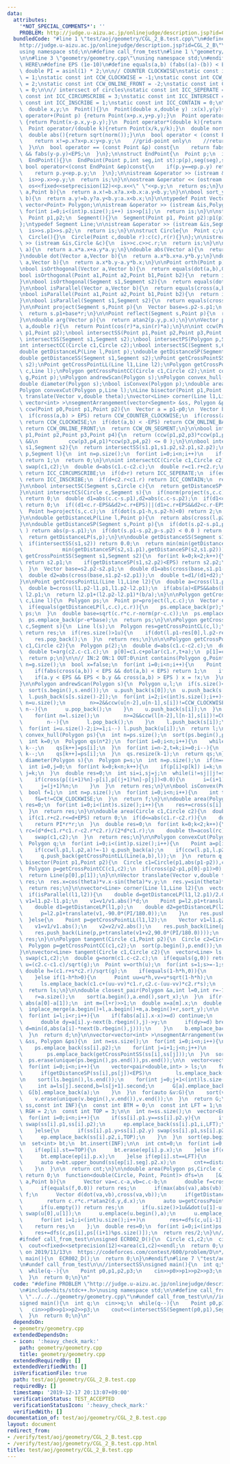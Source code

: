 ```yaml
---
data:
  attributes:
    '*NOT_SPECIAL_COMMENTS*': ''
    PROBLEM: http://judge.u-aizu.ac.jp/onlinejudge/description.jsp?id=CGL_2_B
  bundledCode: "#line 1 \"test/aoj/geometry/CGL_2_B.test.cpp\"\n#define PROBLEM \"\
    http://judge.u-aizu.ac.jp/onlinejudge/description.jsp?id=CGL_2_B\"\n#include<bits/stdc++.h>\n\
    using namespace std;\n\n#define call_from_test\n#line 1 \"geometry/geometry.cpp\"\
    \n\n#line 3 \"geometry/geometry.cpp\"\nusing namespace std;\n#endif\n//BEGIN CUT\
    \ HERE\n#define EPS (1e-10)\n#define equals(a,b) (fabs((a)-(b)) < EPS)\nconst\
    \ double PI = asinl(1) * 2;\n\n// COUNTER CLOCKWISE\nstatic const int CCW_COUNTER_CLOCKWISE\
    \ = 1;\nstatic const int CCW_CLOCKWISE = -1;\nstatic const int CCW_ONLINE_BACK\
    \ = 2;\nstatic const int CCW_ONLINE_FRONT = -2;\nstatic const int CCW_ON_SEGMENT\
    \ = 0;\n\n// intercsect of circles\nstatic const int ICC_SEPERATE = 4;\nstatic\
    \ const int ICC_CIRCUMSCRIBE = 3;\nstatic const int ICC_INTERSECT = 2;\nstatic\
    \ const int ICC_INSCRIBE = 1;\nstatic const int ICC_CONTAIN = 0;\n\nstruct Point{\n\
    \  double x,y;\n  Point(){}\n  Point(double x,double y) :x(x),y(y){}\n  Point\
    \ operator+(Point p) {return Point(x+p.x,y+p.y);}\n  Point operator-(Point p)\
    \ {return Point(x-p.x,y-p.y);}\n  Point operator*(double k){return Point(x*k,y*k);}\n\
    \  Point operator/(double k){return Point(x/k,y/k);}\n  double norm(){return x*x+y*y;}\n\
    \  double abs(){return sqrt(norm());}\n\n  bool operator < (const Point &p) const{\n\
    \    return x!=p.x?x<p.x:y<p.y;\n    //grid-point only\n    //return !equals(x,p.x)?x<p.x:!equals(y,p.y)?y<p.y:0;\n\
    \  }\n\n  bool operator == (const Point &p) const{\n    return fabs(x-p.x)<EPS\
    \ && fabs(y-p.y)<EPS;\n  }\n};\n\nstruct EndPoint{\n  Point p;\n  int seg,st;\n\
    \  EndPoint(){}\n  EndPoint(Point p,int seg,int st):p(p),seg(seg),st(st){}\n \
    \ bool operator<(const EndPoint &ep)const{\n    if(p.y==ep.p.y) return st<ep.st;\n\
    \    return p.y<ep.p.y;\n  }\n};\n\nistream &operator >> (istream &is,Point &p){\n\
    \  is>>p.x>>p.y;\n  return is;\n}\n\nostream &operator << (ostream &os,Point p){\n\
    \  os<<fixed<<setprecision(12)<<p.x<<\" \"<<p.y;\n  return os;\n}\n\nbool sort_x(Point\
    \ a,Point b){\n  return a.x!=b.x?a.x<b.x:a.y<b.y;\n}\n\nbool sort_y(Point a,Point\
    \ b){\n  return a.y!=b.y?a.y<b.y:a.x<b.x;\n}\n\ntypedef Point Vector;\ntypedef\
    \ vector<Point> Polygon;\n\nistream &operator >> (istream &is,Polygon &p){\n \
    \ for(int i=0;i<(int)p.size();i++) is>>p[i];\n  return is;\n}\n\nstruct Segment{\n\
    \  Point p1,p2;\n  Segment(){}\n  Segment(Point p1, Point p2):p1(p1),p2(p2){}\n\
    };\ntypedef Segment Line;\n\nistream &operator >> (istream &is,Segment &s){\n\
    \  is>>s.p1>>s.p2;\n  return is;\n}\n\nstruct Circle{\n  Point c;\n  double r;\n\
    \  Circle(){}\n  Circle(Point c,double r):c(c),r(r){}\n};\n\nistream &operator\
    \ >> (istream &is,Circle &c){\n  is>>c.c>>c.r;\n  return is;\n}\n\ndouble norm(Vector\
    \ a){\n  return a.x*a.x+a.y*a.y;\n}\ndouble abs(Vector a){\n  return sqrt(norm(a));\n\
    }\ndouble dot(Vector a,Vector b){\n  return a.x*b.x+a.y*b.y;\n}\ndouble cross(Vector\
    \ a,Vector b){\n  return a.x*b.y-a.y*b.x;\n}\n\nPoint orth(Point p){return Point(-p.y,p.x);}\n\
    \nbool isOrthogonal(Vector a,Vector b){\n  return equals(dot(a,b),0.0);\n}\n\n\
    bool isOrthogonal(Point a1,Point a2,Point b1,Point b2){\n  return isOrthogonal(a1-a2,b1-b2);\n\
    }\n\nbool isOrthogonal(Segment s1,Segment s2){\n  return equals(dot(s1.p2-s1.p1,s2.p2-s2.p1),0.0);\n\
    }\n\nbool isParallel(Vector a,Vector b){\n  return equals(cross(a,b),0.0);\n}\n\
    \nbool isParallel(Point a1,Point a2,Point b1,Point b2){\n  return isParallel(a1-a2,b1-b2);\n\
    }\n\nbool isParallel(Segment s1,Segment s2){\n  return equals(cross(s1.p2-s1.p1,s2.p2-s2.p1),0.0);\n\
    }\n\nPoint project(Segment s,Point p){\n  Vector base=s.p2-s.p1;\n  double r=dot(p-s.p1,base)/norm(base);\n\
    \  return s.p1+base*r;\n}\n\nPoint reflect(Segment s,Point p){\n  return p+(project(s,p)-p)*2.0;\n\
    }\n\ndouble arg(Vector p){\n  return atan2(p.y,p.x);\n}\n\nVector polar(double\
    \ a,double r){\n  return Point(cos(r)*a,sin(r)*a);\n}\n\nint ccw(Point p0,Point\
    \ p1,Point p2);\nbool intersectSS(Point p1,Point p2,Point p3,Point p4);\nbool\
    \ intersectSS(Segment s1,Segment s2);\nbool intersectPS(Polygon p,Segment l);\n\
    int intersectCC(Circle c1,Circle c2);\nbool intersectSC(Segment s,Circle c);\n\
    double getDistanceLP(Line l,Point p);\ndouble getDistanceSP(Segment s,Point p);\n\
    double getDistanceSS(Segment s1,Segment s2);\nPoint getCrossPointSS(Segment s1,Segment\
    \ s2);\nPoint getCrossPointLL(Line l1,Line l2);\nPolygon getCrossPointCL(Circle\
    \ c,Line l);\nPolygon getCrossPointCC(Circle c1,Circle c2);\nint contains(Polygon\
    \ g,Point p);\nPolygon andrewScan(Polygon s);\nPolygon convex_hull(Polygon ps);\n\
    double diameter(Polygon s);\nbool isConvex(Polygon p);\ndouble area(Polygon s);\n\
    Polygon convexCut(Polygon p,Line l);\nLine bisector(Point p1,Point p2);\nVector\
    \ translate(Vector v,double theta);\nvector<Line> corner(Line l1,Line l2);\nvector<\
    \ vector<int> >\nsegmentArrangement(vector<Segment> &ss, Polygon &ps);\n\nint\
    \ ccw(Point p0,Point p1,Point p2){\n  Vector a = p1-p0;\n  Vector b = p2-p0;\n\
    \  if(cross(a,b) > EPS) return CCW_COUNTER_CLOCKWISE;\n  if(cross(a,b) < -EPS)\
    \ return CCW_CLOCKWISE;\n  if(dot(a,b) < -EPS) return CCW_ONLINE_BACK;\n  if(a.norm()<b.norm())\
    \ return CCW_ONLINE_FRONT;\n  return CCW_ON_SEGMENT;\n}\n\nbool intersectSS(Point\
    \ p1,Point p2,Point p3,Point p4){\n  return (ccw(p1,p2,p3)*ccw(p1,p2,p4) <= 0\
    \ &&\n          ccw(p3,p4,p1)*ccw(p3,p4,p2) <= 0 );\n}\n\nbool intersectSS(Segment\
    \ s1,Segment s2){\n  return intersectSS(s1.p1,s1.p2,s2.p1,s2.p2);\n}\n\nbool intersectPS(Polygon\
    \ p,Segment l){\n  int n=p.size();\n  for(int i=0;i<n;i++)\n    if(intersectSS(Segment(p[i],p[(i+1)%n]),l))\
    \ return 1;\n  return 0;\n}\n\nint intersectCC(Circle c1,Circle c2){\n  if(c1.r<c2.r)\
    \ swap(c1,c2);\n  double d=abs(c1.c-c2.c);\n  double r=c1.r+c2.r;\n  if(equals(d,r))\
    \ return ICC_CIRCUMSCRIBE;\n  if(d>r) return ICC_SEPERATE;\n  if(equals(d+c2.r,c1.r))\
    \ return ICC_INSCRIBE;\n  if(d+c2.r<c1.r) return ICC_CONTAIN;\n  return ICC_INTERSECT;\n\
    }\n\nbool intersectSC(Segment s,Circle c){\n  return getDistanceSP(s,c.c)<=c.r;\n\
    }\n\nint intersectCS(Circle c,Segment s){\n  if(norm(project(s,c.c)-c.c)-c.r*c.r>EPS)\
    \ return 0;\n  double d1=abs(c.c-s.p1),d2=abs(c.c-s.p2);\n  if(d1<c.r+EPS&&d2<c.r+EPS)\
    \ return 0;\n  if((d1<c.r-EPS&&d2>c.r+EPS)||(d1>c.r+EPS&&d2<c.r-EPS)) return 1;\n\
    \  Point h=project(s,c.c);\n  if(dot(s.p1-h,s.p2-h)<0) return 2;\n  return 0;\n\
    }\n\ndouble getDistanceLP(Line l,Point p){\n  return abs(cross(l.p2-l.p1,p-l.p1)/abs(l.p2-l.p1));\n\
    }\n\ndouble getDistanceSP(Segment s,Point p){\n  if(dot(s.p2-s.p1,p-s.p1) < 0.0\
    \ ) return abs(p-s.p1);\n  if(dot(s.p1-s.p2,p-s.p2) < 0.0 ) return abs(p-s.p2);\n\
    \  return getDistanceLP(s,p);\n}\n\ndouble getDistanceSS(Segment s1,Segment s2){\n\
    \  if(intersectSS(s1,s2)) return 0.0;\n  return min(min(getDistanceSP(s1,s2.p1),getDistanceSP(s1,s2.p2)),\n\
    \             min(getDistanceSP(s2,s1.p1),getDistanceSP(s2,s1.p2)));\n}\n\nPoint\
    \ getCrossPointSS(Segment s1,Segment s2){\n  for(int k=0;k<2;k++){\n    if(getDistanceSP(s1,s2.p1)<EPS)\
    \ return s2.p1;\n    if(getDistanceSP(s1,s2.p2)<EPS) return s2.p2;\n    swap(s1,s2);\n\
    \  }\n  Vector base=s2.p2-s2.p1;\n  double d1=abs(cross(base,s1.p1-s2.p1));\n\
    \  double d2=abs(cross(base,s1.p2-s2.p1));\n  double t=d1/(d1+d2);\n  return s1.p1+(s1.p2-s1.p1)*t;\n\
    }\n\nPoint getCrossPointLL(Line l1,Line l2){\n  double a=cross(l1.p2-l1.p1,l2.p2-l2.p1);\n\
    \  double b=cross(l1.p2-l1.p1,l1.p2-l2.p1);\n  if(abs(a)<EPS&&abs(b)<EPS) return\
    \ l2.p1;\n  return l2.p1+(l2.p2-l2.p1)*(b/a);\n}\n\nPolygon getCrossPointCL(Circle\
    \ c,Line l){\n  Polygon ps;\n  Point pr=project(l,c.c);\n  Vector e=(l.p2-l.p1)/abs(l.p2-l.p1);\n\
    \  if(equals(getDistanceLP(l,c.c),c.r)){\n    ps.emplace_back(pr);\n    return\
    \ ps;\n  }\n  double base=sqrt(c.r*c.r-norm(pr-c.c));\n  ps.emplace_back(pr+e*base);\n\
    \  ps.emplace_back(pr-e*base);\n  return ps;\n}\n\nPolygon getCrossPointCS(Circle\
    \ c,Segment s){\n  Line l(s);\n  Polygon res=getCrossPointCL(c,l);\n  if(intersectCS(c,s)==2)\
    \ return res;\n  if(res.size()>1u){\n    if(dot(l.p1-res[0],l.p2-res[0])>0) swap(res[0],res[1]);\n\
    \    res.pop_back();\n  }\n  return res;\n}\n\n\nPolygon getCrossPointCC(Circle\
    \ c1,Circle c2){\n  Polygon p(2);\n  double d=abs(c1.c-c2.c);\n  double a=acos((c1.r*c1.r+d*d-c2.r*c2.r)/(2*c1.r*d));\n\
    \  double t=arg(c2.c-c1.c);\n  p[0]=c1.c+polar(c1.r,t+a);\n  p[1]=c1.c+polar(c1.r,t-a);\n\
    \  return p;\n}\n\n// IN:2 ON:1 OUT:0\nint contains(Polygon g,Point p){\n  int\
    \ n=g.size();\n  bool x=false;\n  for(int i=0;i<n;i++){\n    Point a=g[i]-p,b=g[(i+1)%n]-p;\n\
    \    if(fabs(cross(a,b)) < EPS && dot(a,b) < EPS) return 1;\n    if(a.y>b.y) swap(a,b);\n\
    \    if(a.y < EPS && EPS < b.y && cross(a,b) > EPS ) x = !x;\n  }\n  return (x?2:0);\n\
    }\n\nPolygon andrewScan(Polygon s){\n  Polygon u,l;\n  if(s.size()<3) return s;\n\
    \  sort(s.begin(),s.end());\n  u.push_back(s[0]);\n  u.push_back(s[1]);\n  l.push_back(s[s.size()-1]);\n\
    \  l.push_back(s[s.size()-2]);\n  for(int i=2;i<(int)s.size();i++){\n    for(int\
    \ n=u.size();\n        n>=2&&ccw(u[n-2],u[n-1],s[i])!=CCW_CLOCKWISE;\n       \
    \ n--){\n      u.pop_back();\n    }\n    u.push_back(s[i]);\n  }\n  for(int i=s.size()-3;i>=0;i--){\n\
    \    for(int n=l.size();\n        n>=2&&ccw(l[n-2],l[n-1],s[i])!=CCW_CLOCKWISE;\n\
    \        n--){\n      l.pop_back();\n    }\n    l.push_back(s[i]);\n  }\n  reverse(l.begin(),l.end());\n\
    \  for(int i=u.size()-2;i>=1;i--) l.push_back(u[i]);\n  return l;\n}\n\nPolygon\
    \ convex_hull(Polygon ps){\n  int n=ps.size();\n  sort(ps.begin(),ps.end(),sort_y);\n\
    \  int k=0;\n  Polygon qs(n*2);\n  for(int i=0;i<n;i++){\n    while(k>1&&cross(qs[k-1]-qs[k-2],ps[i]-qs[k-1])<0)\
    \ k--;\n    qs[k++]=ps[i];\n  }\n  for(int i=n-2,t=k;i>=0;i--){\n    while(k>t&&cross(qs[k-1]-qs[k-2],ps[i]-qs[k-1])<0)\
    \ k--;\n    qs[k++]=ps[i];\n  }\n  qs.resize(k-1);\n  return qs;\n}\n\ndouble\
    \ diameter(Polygon s){\n  Polygon p=s;\n  int n=p.size();\n  if(n==2) return abs(p[0]-p[1]);\n\
    \  int i=0,j=0;\n  for(int k=0;k<n;k++){\n    if(p[i]<p[k]) i=k;\n    if(!(p[j]<p[k]))\
    \ j=k;\n  }\n  double res=0;\n  int si=i,sj=j;\n  while(i!=sj||j!=si){\n    res=max(res,abs(p[i]-p[j]));\n\
    \    if(cross(p[(i+1)%n]-p[i],p[(j+1)%n]-p[j])<0.0){\n      i=(i+1)%n;\n    }else{\n\
    \      j=(j+1)%n;\n    }\n  }\n  return res;\n}\n\nbool isConvex(Polygon p){\n\
    \  bool f=1;\n  int n=p.size();\n  for(int i=0;i<n;i++){\n    int t=ccw(p[(i+n-1)%n],p[i],p[(i+1)%n]);\n\
    \    f&=t!=CCW_CLOCKWISE;\n  }\n  return f;\n}\n\ndouble area(Polygon s){\n  double\
    \ res=0;\n  for(int i=0;i<(int)s.size();i++){\n    res+=cross(s[i],s[(i+1)%s.size()])/2.0;\n\
    \  }\n  return res;\n}\n\ndouble area(Circle c1,Circle c2){\n  double d=abs(c1.c-c2.c);\n\
    \  if(c1.r+c2.r<=d+EPS) return 0;\n  if(d<=abs(c1.r-c2.r)){\n    double r=min(c1.r,c2.r);\n\
    \    return PI*r*r;\n  }\n  double res=0;\n  for(int k=0;k<2;k++){\n    double\
    \ rc=(d*d+c1.r*c1.r-c2.r*c2.r)/(2*d*c1.r);\n    double th=acosl(rc)*2;\n    res+=(th-sinl(th))*c1.r*c1.r/2;\n\
    \    swap(c1,c2);\n  }\n  return res;\n}\n\nPolygon convexCut(Polygon p,Line l){\n\
    \  Polygon q;\n  for(int i=0;i<(int)p.size();i++){\n    Point a=p[i],b=p[(i+1)%p.size()];\n\
    \    if(ccw(l.p1,l.p2,a)!=-1) q.push_back(a);\n    if(ccw(l.p1,l.p2,a)*ccw(l.p1,l.p2,b)<0)\n\
    \      q.push_back(getCrossPointLL(Line(a,b),l));\n  }\n  return q;\n}\n\nLine\
    \ bisector(Point p1,Point p2){\n  Circle c1=Circle(p1,abs(p1-p2)),c2=Circle(p2,abs(p1-p2));\n\
    \  Polygon p=getCrossPointCC(c1,c2);\n  if(cross(p2-p1,p[0]-p1)>0) swap(p[0],p[1]);\n\
    \  return Line(p[0],p[1]);\n}\n\nVector translate(Vector v,double theta){\n  Vector\
    \ res;\n  res.x=cos(theta)*v.x-sin(theta)*v.y;\n  res.y=sin(theta)*v.x+cos(theta)*v.y;\n\
    \  return res;\n}\n\nvector<Line> corner(Line l1,Line l2){\n  vector<Line> res;\n\
    \  if(isParallel(l1,l2)){\n    double d=getDistanceLP(l1,l2.p1)/2.0;\n    Vector\
    \ v1=l1.p2-l1.p1;\n    v1=v1/v1.abs()*d;\n    Point p=l2.p1+translate(v1,90.0*(PI/180.0));\n\
    \    double d1=getDistanceLP(l1,p);\n    double d2=getDistanceLP(l2,p);\n    if(abs(d1-d2)>d){\n\
    \      p=l2.p1+translate(v1,-90.0*(PI/180.0));\n    }\n    res.push_back(Line(p,p+v1));\n\
    \  }else{\n    Point p=getCrossPointLL(l1,l2);\n    Vector v1=l1.p2-l1.p1,v2=l2.p2-l2.p1;\n\
    \    v1=v1/v1.abs();\n    v2=v2/v2.abs();\n    res.push_back(Line(p,p+(v1+v2)));\n\
    \    res.push_back(Line(p,p+translate(v1+v2,90.0*(PI/180.0))));\n  }\n  return\
    \ res;\n}\n\nPolygon tangent(Circle c1,Point p2){\n  Circle c2=Circle(p2,sqrt(norm(c1.c-p2)-c1.r*c1.r));\n\
    \  Polygon p=getCrossPointCC(c1,c2);\n  sort(p.begin(),p.end());\n  return p;\n\
    }\n\nvector<Line> tangent(Circle c1,Circle c2){\n  vector<Line> ls;\n  if(c1.r<c2.r)\
    \ swap(c1,c2);\n  double g=norm(c1.c-c2.c);\n  if(equals(g,0)) return ls;\n  Point\
    \ u=(c2.c-c1.c)/sqrt(g);\n  Point v=orth(u);\n  for(int s=1;s>=-1;s-=2){\n   \
    \ double h=(c1.r+s*c2.r)/sqrt(g);\n    if(equals(1-h*h,0)){\n      ls.emplace_back(c1.c+u*c1.r,c1.c+(u+v)*c1.r);\n\
    \    }else if(1-h*h>0){\n      Point uu=u*h,vv=v*sqrt(1-h*h);\n      ls.emplace_back(c1.c+(uu+vv)*c1.r,c2.c-(uu+vv)*c2.r*s);\n\
    \      ls.emplace_back(c1.c+(uu-vv)*c1.r,c2.c-(uu-vv)*c2.r*s);\n    }\n  }\n\n\
    \  return ls;\n}\n\ndouble closest_pair(Polygon &a,int l=0,int r=-1){\n  if(r<0){\n\
    \    r=a.size();\n    sort(a.begin(),a.end(),sort_x);\n  }\n  if(r-l<=1) return\
    \ abs(a[0]-a[1]);\n  int m=(l+r)>>1;\n  double x=a[m].x;\n  double d=min(closest_pair(a,l,m),closest_pair(a,m,r));\n\
    \  inplace_merge(a.begin()+l,a.begin()+m,a.begin()+r,sort_y);\n\n  Polygon b;\n\
    \  for(int i=l;i<r;i++){\n    if(fabs(a[i].x-x)>=d) continue;\n    for(int j=0;j<(int)b.size();j++){\n\
    \      double dy=a[i].y-next(b.rbegin(),j)->y;\n      if(dy>=d) break;\n     \
    \ d=min(d,abs(a[i]-*next(b.rbegin(),j)));\n    }\n    b.emplace_back(a[i]);\n\
    \  }\n  return d;\n}\n\nvector<vector<int> >\nsegmentArrangement(vector<Segment>\
    \ &ss, Polygon &ps){\n  int n=ss.size();\n  for(int i=0;i<n;i++){\n    ps.emplace_back(ss[i].p1);\n\
    \    ps.emplace_back(ss[i].p2);\n    for(int j=i+1;j<n;j++)\n      if(intersectSS(ss[i],ss[j]))\n\
    \        ps.emplace_back(getCrossPointSS(ss[i],ss[j]));\n  }\n  sort(ps.begin(),ps.end());\n\
    \  ps.erase(unique(ps.begin(),ps.end()),ps.end());\n\n  vector<vector<int> > G(ps.size());\n\
    \  for(int i=0;i<n;i++){\n    vector<pair<double,int> > ls;\n    for(int j=0;j<(int)ps.size();j++)\n\
    \      if(getDistanceSP(ss[i],ps[j])<EPS)\n        ls.emplace_back(make_pair(norm(ss[i].p1-ps[j]),j));\n\
    \n    sort(ls.begin(),ls.end());\n    for(int j=0;j+1<(int)ls.size();j++){\n \
    \     int a=ls[j].second,b=ls[j+1].second;\n      G[a].emplace_back(b);\n    \
    \  G[b].emplace_back(a);\n    }\n  }\n  for(auto &v:G){\n    sort(v.begin(),v.end());\n\
    \    v.erase(unique(v.begin(),v.end()),v.end());\n  }\n  return G;\n}\n\nint manhattan_intersection(vector<Segment>\
    \ ss,const int INF){\n  const int BTM = 0;\n  const int LFT = 1;\n  const int\
    \ RGH = 2;\n  const int TOP = 3;\n\n  int n=ss.size();\n  vector<EndPoint> ep;\n\
    \  for(int i=0;i<n;i++){\n    if(ss[i].p1.y==ss[i].p2.y){\n      if(ss[i].p1.x>ss[i].p2.x)\
    \ swap(ss[i].p1,ss[i].p2);\n      ep.emplace_back(ss[i].p1,i,LFT);\n      ep.emplace_back(ss[i].p2,i,RGH);\n\
    \    }else{\n      if(ss[i].p1.y>ss[i].p2.y) swap(ss[i].p1,ss[i].p2);\n      ep.emplace_back(ss[i].p1,i,BTM);\n\
    \      ep.emplace_back(ss[i].p2,i,TOP);\n    }\n  }\n  sort(ep.begin(),ep.end());\n\
    \n  set<int> bt;\n  bt.insert(INF);\n\n  int cnt=0;\n  for(int i=0;i<n*2;i++){\n\
    \    if(ep[i].st==TOP){\n      bt.erase(ep[i].p.x);\n    }else if(ep[i].st==BTM){\n\
    \      bt.emplace(ep[i].p.x);\n    }else if(ep[i].st==LFT){\n      auto b=bt.lower_bound(ss[ep[i].seg].p1.x);\n\
    \      auto e=bt.upper_bound(ss[ep[i].seg].p2.x);\n      cnt+=distance(b,e);\n\
    \    }\n  }\n\n  return cnt;\n}\n\ndouble area(Polygon ps,Circle c){\n  if(ps.size()<3u)\
    \ return 0;\n  function<double(Circle, Point, Point)> dfs=\n    [&](Circle c,Point\
    \ a,Point b){\n      Vector va=c.c-a,vb=c.c-b;\n      double f=cross(va,vb),res=0;\n\
    \      if(equals(f,0.0)) return res;\n      if(max(abs(va),abs(vb))<c.r+EPS) return\
    \ f;\n      Vector d(dot(va,vb),cross(va,vb));\n      if(getDistanceSP(Segment(a,b),c.c)>c.r-EPS)\n\
    \        return c.r*c.r*atan2(d.y,d.x);\n      auto u=getCrossPointCS(c,Segment(a,b));\n\
    \      if(u.empty()) return res;\n      if(u.size()>1u&&dot(u[1]-u[0],a-u[0])>0)\
    \ swap(u[0],u[1]);\n      u.emplace(u.begin(),a);\n      u.emplace_back(b);\n\
    \      for(int i=1;i<(int)u.size();i++)\n        res+=dfs(c,u[i-1],u[i]);\n  \
    \    return res;\n    };\n  double res=0;\n  for(int i=0;i<(int)ps.size();i++)\n\
    \    res+=dfs(c,ps[i],ps[(i+1)%ps.size()]);\n  return res/2;\n}\n//END CUT HERE\n\
    #ifndef call_from_test\n\nsigned ECR002_D(){\n  Circle c1,c2;\n  cin>>c1>>c2;\n\
    \  cout<<fixed<<setprecision(12)<<area(c1,c2)<<endl;\n  return 0;\n}\n/*\n  verified\
    \ on 2019/11/13\n  https://codeforces.com/contest/600/problem/D\n*/\n\nsigned\
    \ main(){\n  ECR002_D();\n  return 0;\n}\n#endif\n#line 7 \"test/aoj/geometry/CGL_2_B.test.cpp\"\
    \n#undef call_from_test\n\n//intersectSS\nsigned main(){\n  int q;\n  cin>>q;\n\
    \  while(q--){\n    Point p0,p1,p2,p3;\n    cin>>p0>>p1>>p2>>p3;\n    cout<<(intersectSS(Segment(p0,p1),Segment(p2,p3)))<<endl;\n\
    \  }\n  return 0;\n}\n"
  code: "#define PROBLEM \"http://judge.u-aizu.ac.jp/onlinejudge/description.jsp?id=CGL_2_B\"\
    \n#include<bits/stdc++.h>\nusing namespace std;\n\n#define call_from_test\n#include\
    \ \"../../../geometry/geometry.cpp\"\n#undef call_from_test\n\n//intersectSS\n\
    signed main(){\n  int q;\n  cin>>q;\n  while(q--){\n    Point p0,p1,p2,p3;\n \
    \   cin>>p0>>p1>>p2>>p3;\n    cout<<(intersectSS(Segment(p0,p1),Segment(p2,p3)))<<endl;\n\
    \  }\n  return 0;\n}\n"
  dependsOn:
  - geometry/geometry.cpp
  extendedDependsOn:
  - icon: ':heavy_check_mark:'
    path: geometry/geometry.cpp
    title: geometry/geometry.cpp
  extendedRequiredBy: []
  extendedVerifiedWith: []
  isVerificationFile: true
  path: test/aoj/geometry/CGL_2_B.test.cpp
  requiredBy: []
  timestamp: '2019-12-17 20:13:07+09:00'
  verificationStatus: TEST_ACCEPTED
  verificationStatusIcon: ':heavy_check_mark:'
  verifiedWith: []
documentation_of: test/aoj/geometry/CGL_2_B.test.cpp
layout: document
redirect_from:
- /verify/test/aoj/geometry/CGL_2_B.test.cpp
- /verify/test/aoj/geometry/CGL_2_B.test.cpp.html
title: test/aoj/geometry/CGL_2_B.test.cpp
---
```

